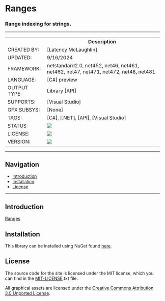 ﻿# Ranges
### Range indexing for strings.


---


<table>
<tr>
<th></th>
<th>Description</th>
</tr>
<tr>
<td>CREATED BY:</td>
<td>[Latency McLaughlin]</td>
</tr>
<tr>
<td>UPDATED:</td>
<td>9/16/2024</td>
</tr>
<tr>
<td>FRAMEWORK:</td>
<td>netstandard2.0, net452, net46, net461, net462, net47, net471, net472, net48, net481</td>
</tr>
<tr>
<td>LANGUAGE:</td>
<td>[C#] preview</td>
</tr>
<tr>
<td>OUTPUT TYPE:</td>
<td>Library [API]</td>
</tr>
<tr>
<td>SUPPORTS:</td>
<td>[Visual Studio]</td>
</tr>
<tr>
<td>GFX SUBSYS:</td>
<td>[None]</td>
</tr>
<tr>
<td>TAGS:</td>
<td>[C#], [.NET], [API], [Visual Studio]</td>
</tr>
<tr>
<td>STATUS:</td>
<td><a href="https://github.com/Latency/Ranges/actions/workflows/dotnet.yml"><img src="https://github.com/Latency/Ranges/actions/workflows/dotnet.yml/badge.svg"></a></td>
</tr>
<tr>
<td>LICENSE:</td>
<td><a href="https://github.com/Latency/Ranges/blob/master/MIT-LICENSE.txt"><img src="https://img.shields.io/github/license/Latency/Ranges?style=plastic&logo=GitHub&logoColor=black&label=License&color=yellowgreen"></a></td>
</tr>
<tr>
<td>VERSION:</td>
<td><a href="https://github.com/Latency/Ranges/releases"><img src="https://img.shields.io/github/v/release/Latency/Ranges?include_prereleases&style=plastic&logo=GitHub&logoColor=black&label=Version&color=blue"></a></td>
</tr>
<!-- VERSION: 1.0.5 -->
</table>


<hr>

## Navigation
* <a href="#introduction">Introduction</a>
* <a href="#installation">Installation</a>
* <a href="#license">License</a>

<hr>

<h2><a name="introduction">Introduction</a></h2>

[Ranges](https://learn.microsoft.com/en-us/dotnet/csharp/language-reference/proposals/csharp-8.0/ranges)

<h2><a name="installation">Installation</a></h2>

This library can be installed using NuGet found [here](https://www.nuget.org/packages/Ranges/).

<h2><a name="license">License</a></h2>

The source code for the site is licensed under the MIT license, which you can find in
the [MIT-LICENSE].txt file.

All graphical assets are licensed under the
[Creative Commons Attribution 3.0 Unported License](https://creativecommons.org/licenses/by/3.0/).

[//]: # (These are reference links used in the body of this note and get stripped out when the markdown processor does its job.)

   [GNU LESSER GENERAL PUBLIC LICENSE]: <http://www.gnu.org/licenses/lgpl-3.0.en.html>
   [MSDN article]: <https://msdn.microsoft.com/en-us/library/c5b8a8f9(v=vs.100).aspx>
   [MIT-License]: <http://choosealicense.com/licenses/mit/>

